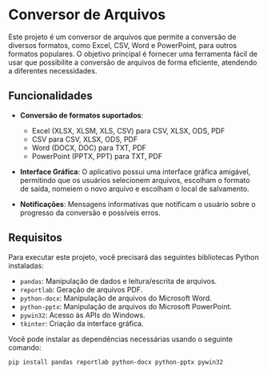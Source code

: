 # Conversor de Arquivos

Este projeto é um conversor de arquivos que permite a conversão de diversos formatos, como Excel, CSV, Word e PowerPoint, para outros formatos populares. O objetivo principal é fornecer uma ferramenta fácil de usar que possibilite a conversão de arquivos de forma eficiente, atendendo a diferentes necessidades.

## Funcionalidades

- **Conversão de formatos suportados**:
  - Excel (XLSX, XLSM, XLS, CSV) para CSV, XLSX, ODS, PDF
  - CSV para CSV, XLSX, ODS, PDF
  - Word (DOCX, DOC) para TXT, PDF
  - PowerPoint (PPTX, PPT) para TXT, PDF

- **Interface Gráfica**: O aplicativo possui uma interface gráfica amigável, permitindo que os usuários selecionem arquivos, escolham o formato de saída, nomeiem o novo arquivo e escolham o local de salvamento.

- **Notificações**: Mensagens informativas que notificam o usuário sobre o progresso da conversão e possíveis erros.

## Requisitos

Para executar este projeto, você precisará das seguintes bibliotecas Python instaladas:

- `pandas`: Manipulação de dados e leitura/escrita de arquivos.
- `reportlab`: Geração de arquivos PDF.
- `python-docx`: Manipulação de arquivos do Microsoft Word.
- `python-pptx`: Manipulação de arquivos do Microsoft PowerPoint.
- `pywin32`: Acesso às APIs do Windows.
- `tkinter`: Criação da interface gráfica.

Você pode instalar as dependências necessárias usando o seguinte comando:

```bash
pip install pandas reportlab python-docx python-pptx pywin32
